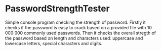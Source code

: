 # PasswordStrengthTester
Simple console program checking the strength of password.
Firstly it checks if the password is easy to crack based on a provided file with 10 000 000 commonly used passwords.
Then it checks the overall stregth of the password based on length and characters used: uppercase and lowercase letters, special characters and digits.
